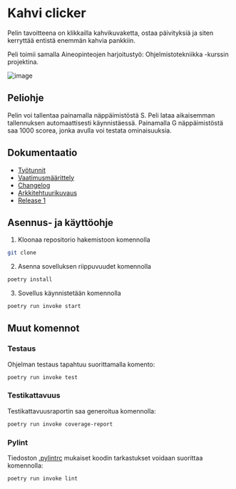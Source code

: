 # Kahvi clicker

Pelin tavoitteena on klikkailla kahvikuvaketta, ostaa päivityksiä ja siten kerryttää entistä enemmän kahvia pankkiin.

Peli toimii samalla Aineopinteojen harjoitustyö: Ohjelmistotekniikka -kurssin projektina. 

![image](https://github.com/hcaatu/ot-harjoitustyo/assets/128474929/950b265f-f275-48db-898c-0c353c229bb8)


## Peliohje
Pelin voi tallentaa painamalla näppäimistöstä S. Peli lataa aikaisemman tallennuksen automaattisesti käynnistäessä. Painamalla G näppäimistöstä saa 1000 scorea, jonka avulla voi testata ominaisuuksia. 

## Dokumentaatio
- [Työtunnit](https://github.com/hcaatu/ot-harjoitustyo/blob/master/dokumentaatio/tyotunnit.md)
- [Vaatimusmäärittely](https://github.com/hcaatu/ot-harjoitustyo/blob/master/dokumentaatio/vaatimusmaarittely.md)
- [Changelog](https://github.com/hcaatu/ot-harjoitustyo/blob/master/dokumentaatio/changelog.md)
- [Arkkitehtuurikuvaus](https://github.com/hcaatu/ot-harjoitustyo/blob/master/dokumentaatio/arkkitehtuuri.md)
- [Release 1](https://github.com/hcaatu/ot-harjoitustyo/releases/tag/viikko5)

## Asennus- ja käyttöohje

1. Kloonaa repositorio hakemistoon komennolla

```bash
git clone
```

2. Asenna sovelluksen riippuvuudet komennolla

```bash
poetry install
```

3. Sovellus käynnistetään komennolla

```bash
poetry run invoke start
```

## Muut komennot

### Testaus

Ohjelman testaus tapahtuu suorittamalla komento:

```bash
poetry run invoke test
```

### Testikattavuus

Testikattavuusraportin saa generoitua komennolla:

```bash
poetry run invoke coverage-report
```

### Pylint

Tiedoston [.pylintrc](./.pylintrc) mukaiset koodin tarkastukset voidaan suorittaa komennolla:

```bash
poetry run invoke lint
```

